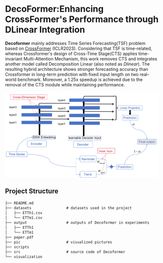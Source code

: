 # DecoFormer:Enhancing CrossFormer's Performance through DLinear Integration

**Decoformer** mainly addresses Time Series Forecasting(TSF) problem based on [CrossFormer](https://github.com/Thinklab-SJTU/Crossformer) (ICLR2023). 
Considering that TSF is time-related, 
whereas Crossformer's design of Cross-Time Stage(CTS) applies time-invariant Multi-Attention 
Mechanism, this work removes CTS and integrates another model called Decomposition Linear 
(also noted as *Dlinear*). The resulting hybrid architecture shows stronger forecasting accuracy than Crossformer in long-term prediction with fixed input length on two real-world benchmark. Moreover, a 1.25x speedup is achieved due to the removal of the CTS module while maintaining performance.

![](Decoformer.png)

## Project Structure

```plain
├── README.md
├── datasets                # datasets used in the project
│   ├── ETTh1.csv
│   └── ETTm1.csv
├── output                  # outputs of Decoformer in experiments
│   ├── ETTh1
│   └── ETTm1
├── paper.pdf
├── pic                     # visualized pictures
├── scripts
├── src                     # source code of Decoformer
└── visualization
```
